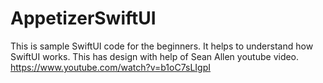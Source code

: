 # AppetizerSwiftUI
This is sample SwiftUI code for the beginners. 
It helps to understand how SwiftUI works.
This has design with help of Sean Allen youtube video.
https://www.youtube.com/watch?v=b1oC7sLIgpI
